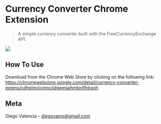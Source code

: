 # Currency Converter Chrome Extension
> A simple currency converter built with the FreeCurrencyExchange API.

![](header.png)

## How To Use

Download from the Chrome Web Store by clicking on the following link: https://chromewebstore.google.com/detail/currency-converter-extens/cdhplmcjcmncijdgemjajhmbnflhbgoh

## Meta

Diego Valencia – diegovamx@gmail.com



